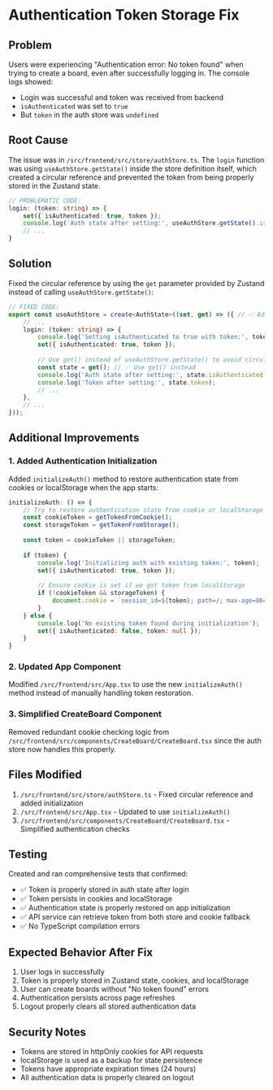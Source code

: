 # Authentication Token Storage Fix

## Problem
Users were experiencing "Authentication error: No token found" when trying to create a board, even after successfully logging in. The console logs showed:

- Login was successful and token was received from backend
- `isAuthenticated` was set to `true` 
- But `token` in the auth store was `undefined`

## Root Cause
The issue was in `/src/frontend/src/store/authStore.ts`. The `login` function was using `useAuthStore.getState()` inside the store definition itself, which created a circular reference and prevented the token from being properly stored in the Zustand state.

```typescript
// PROBLEMATIC CODE:
login: (token: string) => {
    set({ isAuthenticated: true, token });
    console.log('Auth state after setting:', useAuthStore.getState().isAuthenticated); // ❌ Circular reference
    // ...
}
```

## Solution
Fixed the circular reference by using the `get` parameter provided by Zustand instead of calling `useAuthStore.getState()`:

```typescript
// FIXED CODE:
export const useAuthStore = create<AuthState>((set, get) => ({ // ✅ Added 'get' parameter
    // ...
    login: (token: string) => {
        console.log('Setting isAuthenticated to true with token:', token);
        set({ isAuthenticated: true, token });
        
        // Use get() instead of useAuthStore.getState() to avoid circular reference
        const state = get(); // ✅ Use get() instead
        console.log('Auth state after setting:', state.isAuthenticated);
        console.log('Token after setting:', state.token);
        // ...
    },
    // ...
}));
```

## Additional Improvements

### 1. Added Authentication Initialization
Added `initializeAuth()` method to restore authentication state from cookies or localStorage when the app starts:

```typescript
initializeAuth: () => {
    // Try to restore authentication state from cookie or localStorage
    const cookieToken = getTokenFromCookie();
    const storageToken = getTokenFromStorage();
    
    const token = cookieToken || storageToken;
    
    if (token) {
        console.log('Initializing auth with existing token:', token);
        set({ isAuthenticated: true, token });
        
        // Ensure cookie is set if we got token from localStorage
        if (!cookieToken && storageToken) {
            document.cookie = `session_id=${token}; path=/; max-age=86400`;
        }
    } else {
        console.log('No existing token found during initialization');
        set({ isAuthenticated: false, token: null });
    }
}
```

### 2. Updated App Component
Modified `/src/frontend/src/App.tsx` to use the new `initializeAuth()` method instead of manually handling token restoration.

### 3. Simplified CreateBoard Component
Removed redundant cookie checking logic from `/src/frontend/src/components/CreateBoard/CreateBoard.tsx` since the auth store now handles this properly.

## Files Modified

1. `/src/frontend/src/store/authStore.ts` - Fixed circular reference and added initialization
2. `/src/frontend/src/App.tsx` - Updated to use `initializeAuth()`
3. `/src/frontend/src/components/CreateBoard/CreateBoard.tsx` - Simplified authentication checks

## Testing
Created and ran comprehensive tests that confirmed:
- ✅ Token is properly stored in auth state after login
- ✅ Token persists in cookies and localStorage
- ✅ Authentication state is properly restored on app initialization
- ✅ API service can retrieve token from both store and cookie fallback
- ✅ No TypeScript compilation errors

## Expected Behavior After Fix
1. User logs in successfully
2. Token is properly stored in Zustand state, cookies, and localStorage
3. User can create boards without "No token found" errors
4. Authentication persists across page refreshes
5. Logout properly clears all stored authentication data

## Security Notes
- Tokens are stored in httpOnly cookies for API requests
- localStorage is used as a backup for state persistence
- Tokens have appropriate expiration times (24 hours)
- All authentication data is properly cleared on logout